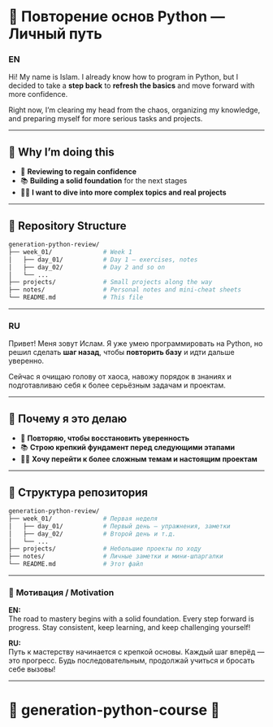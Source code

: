 
# 🔁 Повторение основ Python — Личный путь

### **EN**  
Hi! My name is Islam. I already know how to program in Python, but I decided to take a **step back** to **refresh the basics** and move forward with more confidence.

Right now, I’m clearing my head from the chaos, organizing my knowledge, and preparing myself for more serious tasks and projects.

---

## 🎯 **Why I’m doing this**

* 📌 **Reviewing to regain confidence**  
* 📚 **Building a solid foundation** for the next stages  
* 🧑‍💻 **I want to dive into more complex topics and real projects**

---

## 📁 **Repository Structure**

```bash
generation-python-review/
├── week_01/              # Week 1  
│   ├── day_01/           # Day 1 — exercises, notes  
│   ├── day_02/           # Day 2 and so on  
│   └── ...               
├── projects/             # Small projects along the way  
├── notes/                # Personal notes and mini-cheat sheets  
└── README.md             # This file  
```

---

### **RU**  
Привет! Меня зовут Ислам. Я уже умею программировать на Python, но решил сделать **шаг назад**, чтобы **повторить базу** и идти дальше уверенно.

Сейчас я очищаю голову от хаоса, навожу порядок в знаниях и подготавливаю себя к более серьёзным задачам и проектам.

---

## 🎯 **Почему я это делаю**

* 📌 **Повторяю, чтобы восстановить уверенность**  
* 📚 **Строю крепкий фундамент перед следующими этапами**  
* 🧑‍💻 **Хочу перейти к более сложным темам и настоящим проектам**

---

## 📁 **Структура репозитория**

```bash
generation-python-review/  
├── week_01/              # Первая неделя  
│   ├── day_01/           # Первый день — упражнения, заметки  
│   ├── day_02/           # Второй день и т.д.  
│   └── ...               
├── projects/             # Небольшие проекты по ходу  
├── notes/                # Личные заметки и мини-шпаргалки  
└── README.md             # Этот файл  
```

---

### 🚀 **Мотивация** / **Motivation**

**EN:**  
The road to mastery begins with a solid foundation. Every step forward is progress. Stay consistent, keep learning, and keep challenging yourself!

**RU:**  
Путь к мастерству начинается с крепкой основы. Каждый шаг вперёд — это прогресс. Будь последовательным, продолжай учиться и бросать себе вызовы!

---

# 🌱 **generation-python-course** 🌱
